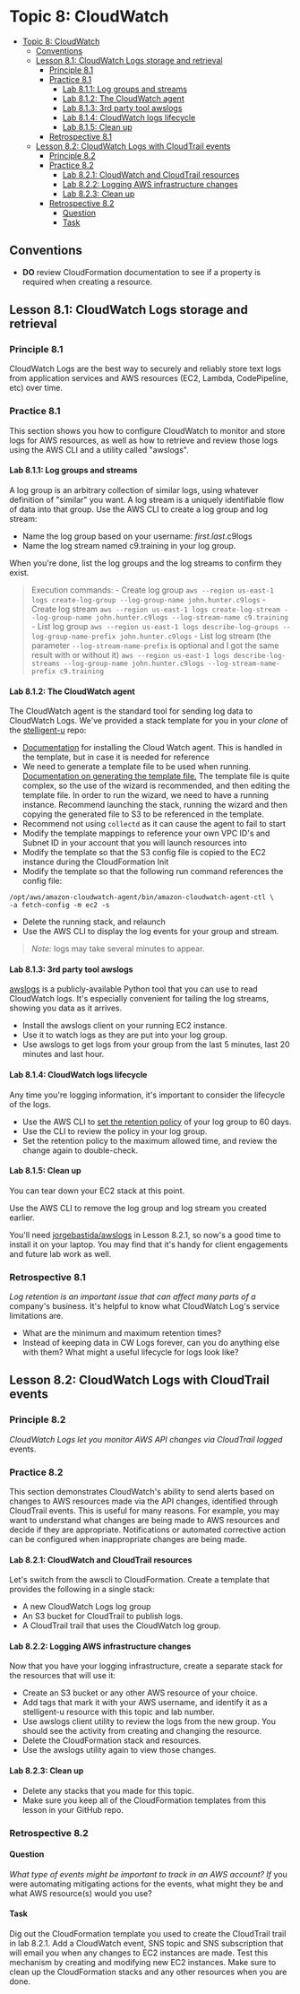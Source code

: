 # Topic 8: CloudWatch

* [Topic 8: CloudWatch](#topic-8-cloudwatch)
    * [Conventions](#conventions)
    * [Lesson 8.1: CloudWatch Logs storage and retrieval](#lesson-81-cloudwatch-logs-storage-and-retrieval)
        * [Principle 8.1](#principle-81)
        * [Practice 8.1](#practice-81)
            * [Lab 8.1.1: Log groups and streams](#lab-811-log-groups-and-streams)
            * [Lab 8.1.2: The CloudWatch agent](#lab-812-the-cloudwatch-agent)
            * [Lab 8.1.3: 3rd party tool awslogs](#lab-813-3rd-party-tool-awslogs)
            * [Lab 8.1.4: CloudWatch logs lifecycle](#lab-814-cloudwatch-logs-lifecycle)
            * [Lab 8.1.5: Clean up](#lab-815-clean-up)
        * [Retrospective 8.1](#retrospective-81)
    * [Lesson 8.2: CloudWatch Logs with CloudTrail events](#lesson-82-cloudwatch-logs-with-cloudtrail-events)
        * [Principle 8.2](#principle-82)
        * [Practice 8.2](#practice-82)
            * [Lab 8.2.1: CloudWatch and CloudTrail resources](#lab-821-cloudwatch-and-cloudtrail-resources)
            * [Lab 8.2.2: Logging AWS infrastructure changes](#lab-822-logging-aws-infrastructure-changes)
            * [Lab 8.2.3: Clean up](#lab-823-clean-up)
        * [Retrospective 8.2](#retrospective-82)
            * [Question](#question)
            * [Task](#task)

## Conventions

* **DO** review CloudFormation documentation to see if a property is
required when creating a resource.

## Lesson 8.1: CloudWatch Logs storage and retrieval

### Principle 8.1

CloudWatch Logs are the best way to securely and reliably store text
logs from application services and AWS resources (EC2, Lambda,
CodePipeline, etc) over time.

### Practice 8.1

This section shows you how to configure CloudWatch to monitor and store
logs for AWS resources, as well as how to retrieve and review those logs
using the AWS CLI and a utility called "awslogs".

#### Lab 8.1.1: Log groups and streams

A log group is an arbitrary collection of similar logs, using whatever
definition of "similar" you want. A log stream is a uniquely
identifiable flow of data into that group. Use the AWS CLI to create a
log group and log stream:

* Name the log group based on your username: *first.last*.c9logs
* Name the log stream named c9.training in your log group.

When you're done, list the log groups and the log streams to confirm
they exist.

> Execution commands:
> \- Create log group
> `aws --region us-east-1 logs create-log-group --log-group-name john.hunter.c9logs`
> \- Create log stream
> `aws --region us-east-1 logs create-log-stream --log-group-name john.hunter.c9logs --log-stream-name c9.training`
> \- List log group
> `aws --region us-east-1 logs describe-log-groups --log-group-name-prefix john.hunter.c9logs`
> \- List log stream \(the parameter `--log-stream-name-prefix` is optional and I got the same result with or without it)
> `aws --region us-east-1 logs describe-log-streams --log-group-name john.hunter.c9logs --log-stream-name-prefix c9.training`

#### Lab 8.1.2: The CloudWatch agent

The CloudWatch agent is the standard tool for sending log data to
CloudWatch Logs. We've provided a stack template for you in your *clone*
of the [stelligent-u](https://github.com/stelligent/stelligent-u) repo:

* [Documentation](https://docs.aws.amazon.com/AmazonCloudWatch/latest/monitoring/install-CloudWatch-Agent-on-first-instance.html) for installing the Cloud Watch agent. This is handled in the template, but
in case it is needed for reference
* We need to generate a template file to be used when running. [Documentation on generating the template file.](https://docs.aws.amazon.com/AmazonCloudWatch/latest/monitoring/create-cloudwatch-agent-configuration-file.html) The template file is quite complex, so the use of the wizard is recommended, and then editing the template file. In order to run the wizard, we need to have a running instance. Recommend launching the stack, running the wizard and then copying the generated file to S3 to be referenced in the template.
* Recommend not using `collectd` as it can cause the agent to fail to start
* Modify the template mappings to reference your own VPC ID's and Subnet ID in your
account that you will launch resources into
* Modify the template so that the S3 config file is copied to the EC2 instance during
the CloudFormation Init
* Modify the template so that the following run command references the config file:

``` shell
/opt/aws/amazon-cloudwatch-agent/bin/amazon-cloudwatch-agent-ctl \
-a fetch-config -m ec2 -s
```

* Delete the running stack, and relaunch
* Use the AWS CLI to display the log events for your group and stream.

> *Note:* logs may take several minutes to appear.

#### Lab 8.1.3: 3rd party tool awslogs

[awslogs](https://github.com/jorgebastida/awslogs) is a
publicly-available Python tool that you can use to read CloudWatch logs.
It's especially convenient for tailing the log streams, showing you data
as it arrives.

* Install the awslogs client on your running EC2 instance.
* Use it to watch logs as they are put into your log group.
* Use awslogs to get logs from your group from the last 5 minutes,
last 20 minutes and last hour.

#### Lab 8.1.4: CloudWatch logs lifecycle

Any time you're logging information, it's important to consider the
lifecycle of the logs.

* Use the AWS CLI to [set the retention policy](https://docs.aws.amazon.com/cli/latest/reference/logs/put-retention-policy.htm)
of your log group to 60 days.
* Use the CLI to review the policy in your log group.
* Set the retention policy to the maximum allowed time, and review the
change again to double-check.

#### Lab 8.1.5: Clean up

You can tear down your EC2 stack at this point.

Use the AWS CLI to remove the log group and log stream you created
earlier.

You'll need [jorgebastida/awslogs](https://github.com/jorgebastida/awslogs)
in Lesson 8.2.1, so now's a good time to install it on your laptop. You may
find that it's handy for client engagements and future lab work as well.

### Retrospective 8.1

*Log retention is an important issue that can affect many parts of a*
company's business. It's helpful to know what CloudWatch Log's service
limitations are.

* What are the minimum and maximum retention times?
* Instead of keeping data in CW Logs forever, can you do anything else
with them? What might a useful lifecycle for logs look like?

## Lesson 8.2: CloudWatch Logs with CloudTrail events

### Principle 8.2

*CloudWatch Logs let you monitor AWS API changes via CloudTrail logged*
events.

### Practice 8.2

This section demonstrates CloudWatch's ability to send alerts based on
changes to AWS resources made via the API changes, identified through
CloudTrail events. This is useful for many reasons. For example, you may
want to understand what changes are being made to AWS resources and
decide if they are appropriate. Notifications or automated corrective
action can be configured when inappropriate changes are being made.

#### Lab 8.2.1: CloudWatch and CloudTrail resources

Let's switch from the awscli to CloudFormation. Create a template that
provides the following in a single stack:

* A new CloudWatch Logs log group
* An S3 bucket for CloudTrail to publish logs.
* A CloudTrail trail that uses the CloudWatch log group.

#### Lab 8.2.2: Logging AWS infrastructure changes

Now that you have your logging infrastructure, create a separate stack
for the resources that will use it:

* Create an S3 bucket or any other AWS resource of your choice.
* Add tags that mark it with your AWS username, and identify it as a
stelligent-u resource with this topic and lab number.
* Use awslogs client utility to review the logs from the new group.
You should see the activity from creating and changing the
resource.
* Delete the CloudFormation stack and resources.
* Use the awslogs utility again to view those changes.

#### Lab 8.2.3: Clean up

* Delete any stacks that you made for this topic.
* Make sure you keep all of the CloudFormation templates from this
lesson in your GitHub repo.

### Retrospective 8.2

#### Question

*What type of events might be important to track in an AWS account? If*
you were automating mitigating actions for the events, what might they
be and what AWS resource(s) would you use?

#### Task

Dig out the CloudFormation template you used to create the CloudTrail
trail in lab 8.2.1. Add a CloudWatch event, SNS topic and SNS
subscription that will email you when any changes to EC2 instances are
made. Test this mechanism by creating and modifying new EC2 instances.
Make sure to clean up the CloudFormation stacks and any other resources
when you are done.